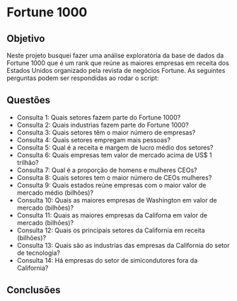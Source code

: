 # Fortune 1000

## Objetivo
Neste projeto busquei fazer uma análise exploratória da base de dados da Fortune 1000 que é um rank que reúne as maiores empresas em receita dos Estados Unidos organizado pela revista de negócios Fortune. As seguintes perguntas podem ser respondidas ao rodar o script:

## Questões
- Consulta 1: Quais setores fazem parte do Fortune 1000?
- Consulta 2: Quais industrias fazem parte do Fortune 1000?
- Consulta 3: Quais setores têm o maior número de empresas?
- Consulta 4: Quais setores empregam mais pessoas?
- Consulta 5: Qual é a receita e margem de lucro médio dos setores? 
- Consulta 6: Quais empresas tem valor de mercado acima de US$ 1 trilhão?
- Consulta 7: Qual é a proporção de homens e mulheres CEOs?
- Consulta 8: Quais setores tem o maior número de CEOs mulheres?
- Consulta 9: Quais estados reúne empresas com o maior valor de mercado médio (bilhões)?
- Consulta 10: Quais as maiores empresas de Washington em valor de mercado (bilhões)?
- Consulta 11: Quais as maiores empresas da Californa em valor de mercado (bilhões)?
- Consulta 12: Quais os principais setores da California em receita (bilhões)? 
- Consulta 13: Quais são as industrias das empresas da California do setor de tecnologia?
- Consulta 14: Há empresas do setor de simicondutores fora da California?

## Conclusões

